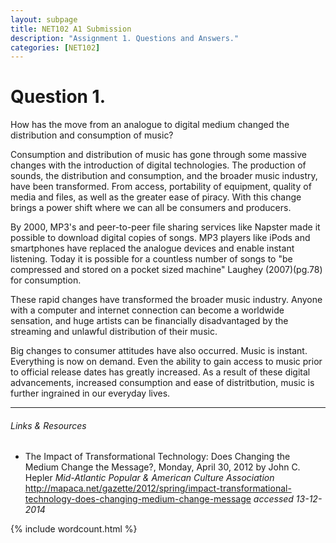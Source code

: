 ```yaml
---
layout: subpage
title: NET102 A1 Submission
description: "Assignment 1. Questions and Answers."
categories: [NET102]
---
```


# Question 1.
How has the move from an analogue to digital medium changed the distribution and consumption of music?

   Consumption and distribution of music has gone through some massive changes with the introduction of digital technologies. The production of sounds, the distribution and consumption, and the broader music industry, have been transformed. From access, portability of equipment, quality of media and files, as well as the greater ease of piracy. With this change brings a power shift where we can all be consumers and producers.

   By 2000, MP3's and peer-to-peer file sharing services like Napster made it possible to download digital copies of songs. MP3 players like iPods and smartphones have replaced the analogue devices and enable instant listening. Today it is possible for a countless number of songs to "be compressed and stored on a pocket sized machine" Laughey (2007)(pg.78) for consumption.

   These rapid changes have transformed the broader music industry. Anyone with a computer and internet connection can become a worldwide sensation, and huge artists can be financially disadvantaged by the streaming and unlawful distribution of their music. 

   Big changes to consumer attitudes have also occurred. Music is instant. Everything is now on demand. Even the ability to gain access to music prior to official release dates has greatly increased. As a result of these digital advancements, increased consumption and ease of distritbution, music is further ingrained in our everyday lives.

---


###### Links & Resources
- The Impact of Transformational Technology: Does Changing the Medium Change the Message?, Monday, April 30, 2012
by John C. Hepler *Mid-Atlantic Popular &
 American Culture Association* http://mapaca.net/gazette/2012/spring/impact-transformational-technology-does-changing-medium-change-message *accessed 13-12-2014*


{% include wordcount.html %}
